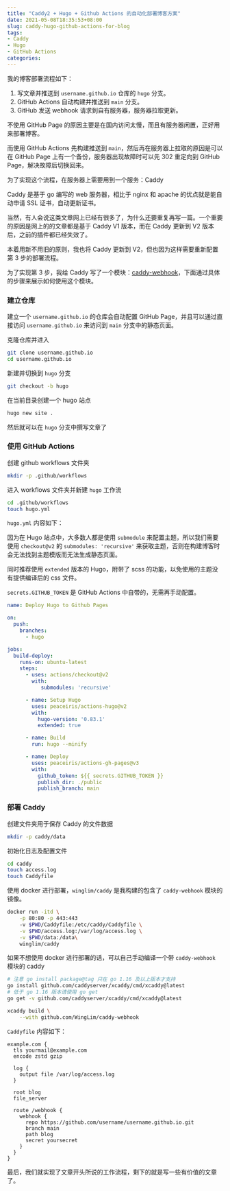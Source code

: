```yaml
---
title: "Caddy2 + Hugo + Github Actions 的自动化部署博客方案"
date: 2021-05-08T18:35:53+08:00
slug: caddy-hugo-github-actions-for-blog
tags:
- Caddy
- Hugo
- GitHub Actions
categories:
---
```




我的博客部署流程如下：

1. 写文章并推送到 `username.github.io` 仓库的 `hugo` 分支。
2. GitHub Actions 自动构建并推送到 `main` 分支。
3. GitHub 发送 webhook 请求到自有服务器，服务器拉取更新。



不使用 GitHub Page 的原因主要是在国内访问太慢，而且有服务器闲置，正好用来部署博客。

而使用 GitHub Actions 先构建推送到 `main`，然后再在服务器上拉取的原因是可以在 GitHub Page 上有一个备份，服务器出现故障时可以先 302 重定向到 GitHub Page，解决故障后切换回来。



为了实现这个流程，在服务器上需要用到一个服务：Caddy

Caddy 是基于 go 编写的 web 服务器，相比于 nginx 和 apache 的优点就是能自动申请 SSL 证书，自动更新证书。

当然，有人会说这类文章网上已经有很多了，为什么还要重复再写一篇。一个重要的原因是网上的的文章都是基于 Caddy V1 版本，而在 Caddy 更新到 V2 版本后，之前的插件都已经失效了。

本着用新不用旧的原则，我也将 Caddy 更新到 V2，但也因为这样需要重新配置第 3 步的部署流程。

为了实现第 3 步，我给 Caddy 写了一个模块：[caddy-webhook](https://github.com/WingLim/caddy-webhook)，下面通过具体的步骤来展示如何使用这个模块。



### 建立仓库

建立一个 `username.github.io` 的仓库会自动配置 GitHub Page，并且可以通过直接访问 `username.github.io` 来访问到 `main` 分支中的静态页面。

克隆仓库并进入

```bash
git clone username.github.io
cd username.github.io
```

新建并切换到 `hugo` 分支

```bash
git checkout -b hugo
```

在当前目录创建一个 hugo 站点

```bash
hugo new site .
```

然后就可以在 `hugo` 分支中撰写文章了



### 使用 GitHub Actions

创建 github workflows 文件夹

```bash
mkdir -p .github/workflows
```

进入 workflows 文件夹并新建 `hugo` 工作流

```bash
cd .github/workflows
touch hugo.yml
```

`hugo.yml` 内容如下：

因为在 Hugo 站点中，大多数人都是使用 `submodule` 来配置主题，所以我们需要使用 `checkout@v2` 的 `submodules: 'recursive'` 来获取主题，否则在构建博客时会无法找到主题模版而无法生成静态页面。

同时推荐使用 `extended` 版本的 Hugo，附带了 scss 的功能，以免使用的主题没有提供编译后的 css 文件。

`secrets.GITHUB_TOKEN` 是 GitHub Actions 中自带的，无需再手动配置。

```yaml
name: Deploy Hugo to Github Pages

on:
  push:
    branches:
      - hugo

jobs:
  build-deploy:
    runs-on: ubuntu-latest
    steps:
      - uses: actions/checkout@v2
        with:
           submodules: 'recursive'

      - name: Setup Hugo
        uses: peaceiris/actions-hugo@v2
        with:
          hugo-version: '0.83.1'
          extended: true

      - name: Build
        run: hugo --minify

      - name: Deploy
        uses: peaceiris/actions-gh-pages@v3
        with:
          github_token: ${{ secrets.GITHUB_TOKEN }}
          publish_dir: ./public
          publish_branch: main
```



### 部署 Caddy

创建文件夹用于保存 Caddy 的文件数据

```bash
mkdir -p caddy/data
```

初始化日志及配置文件

```bash
cd caddy
touch access.log
touch Caddyfile
```

使用 docker 进行部署，`winglim/caddy` 是我构建的包含了 `caddy-webhook` 模块的镜像。

```bash
docker run -itd \
    -p 80:80 -p 443:443
    -v $PWD/Caddyfile:/etc/caddy/Caddyfile \
    -v $PWD/access.log:/var/log/access.log \
    -v $PWD/data:/data\
    winglim/caddy
```

如果不想使用 docker 进行部署的话，可以自己手动编译一个带 `caddy-webhook` 模块的 caddy

```bash
# 注意 go install package@tag 只在 go 1.16 及以上版本才支持
go install github.com/caddyserver/xcaddy/cmd/xcaddy@latest
# 低于 go 1.16 版本请使用 go get
go get -v github.com/caddyserver/xcaddy/cmd/xcaddy@latest

xcaddy build \
	--with github.com/WingLim/caddy-webhook
```



`Caddyfile` 内容如下：

```Caddyfile
example.com {
  tls yourmail@example.com
  encode zstd gzip

  log {
    output file /var/log/access.log
  }

  root blog
  file_server
  
  route /webhook {
    webhook {
      repo https://github.com/username/username.github.io.git
      branch main
      path blog
      secret yoursecret
    }
  }
}
```



最后，我们就实现了文章开头所说的工作流程，剩下的就是写一些有价值的文章了。